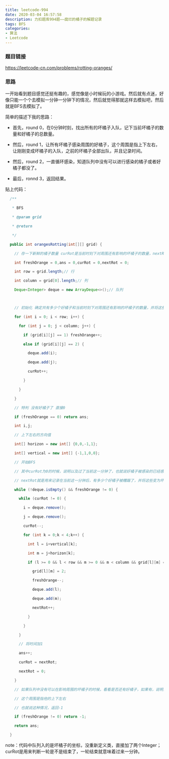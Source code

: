 ```yaml
---
title: leetcode-994
date: 2020-03-04 16:57:58
description: 力扣题库994题——腐烂的橘子的解题记录
tags: BFS
categories:
- 算法
- Leetcode
---
```


### 题目链接

https://leetcode-cn.com/problems/rotting-oranges/

### 思路

一开始看到题目感觉还挺有趣的，感觉像是小时候玩的小游戏。然后就有点迷，好像只能一个个去模拟一分钟一分钟下的情况，然后就觉得那就这样去模拟吧，然后就是BFS去模拟了。



简单的描述下我的思路：

- 首先，round 0，在0分钟时刻，找出所有的坏橘子入队，记下当前坏橘子的数量和好橘子的总数量。

- 然后，round 1，让所有坏橘子感染周围的好橘子，这个周围是指上下左右，让刚刚变成坏橘子的入队，之前的坏橘子全部出队，并且记录时间。

- 然后，round 2，一直循环感染，知道队列中没有可以进行感染的橘子或者好橘子都没了。

- 最后，ronnd 3，返回结果。



贴上代码：

``` java
  /**

   * BFS

   * @param grid

   * @return

   */

  public int orangesRotting(int[][] grid) {

​    // 存一下新鲜的橘子数量 curRot是当前时刻下对周围还有影响的坏橘子的数量，nextRot为下一时刻的对周围还有影响的坏橘子数量

​    int freshOrange = 0,ans = 0,curRot = 0,nextRot = 0;

​    int row = grid.length;// 行

​    int column = grid[0].length;// 列

​    Deque<Integer> deque = new ArrayDeque<>();// 队列



​    // 初始化 确定共有多少个好橘子和当前时刻下对周围还有影响的坏橘子的数量，并将这些坏橘子入队

​    for (int i = 0; i < row; i++) {

​      for (int j = 0; j < column; j++) {

​        if (grid[i][j] == 1) freshOrange++;

​        else if (grid[i][j] == 2) {

​          deque.add(i);

​          deque.add(j);

​          curRot++;

​        }

​      }

​    }

​    // 特判 没有好橘子了 直接0

​    if (freshOrange == 0) return ans;

​    int i,j;

​    // 上下左右的方向值

​    int[] horizon = new int[] {0,0,-1,1};

​    int[] vertical = new int[] {-1,1,0,0};

​    // 开始BFS

​    // 其中curRot为0的时候，说明以及过了当前这一分钟了，也就说好橘子被感染的已经感染了

​    // nextRot就是用来记录在当前这一分钟后，有多少个好橘子被糟蹋了，并将这些变为坏橘子的标记入队，下一次就轮到他们去感染周围的橘子了

​    while (!deque.isEmpty() && freshOrange != 0) {

​      while (curRot != 0) {

​        i = deque.remove();

​        j = deque.remove();

​        curRot--;

​        for (int k = 0;k < 4;k++) {

​          int l = i+vertical[k];

​          int m = j+horizon[k];

​          if (l >= 0 && l < row && m >= 0 && m < column && grid[l][m] == 1){

​            grid[l][m] = 2;

​            freshOrange--;

​            deque.add(l);

​            deque.add(m);

​            nextRot++;

​          }

​        }

​      }

​      // 将时间加1

​      ans++;

​      curRot = nextRot;

​      nextRot = 0;

​    }

​    // 如果队列中没有可以在影响周围的坏橘子的时候，看看是否还有好橘子，如果有，说明那个好橘子的周围定没有坏橘子

​    // 这个周围是指他的上下左右

​    // 也就说这种情况，返回-1

​    if (freshOrange != 0) return -1;

​    return ans;

  }


```

note：代码中队列入的是坏橘子的坐标，没重新定义类，直接加了两个Integer；curRot是用来判断一轮是不是结束了，一轮结束就意味着过来一分钟。